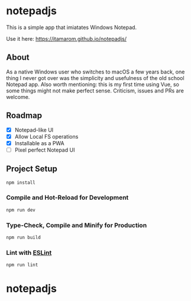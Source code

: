 # notepadjs

This is a simple app that imiatates Windows Notepad.

Use it here: https://itamarom.github.io/notepadjs/

## About

As a native Windows user who switches to macOS a few years back, one thing I never got over was the simplicity and usefulness of the old school Notepad app. Also worth mentioning: this is my first time using Vue, so some things might not make perfect sense. Criticism, issues and PRs are welcome.

## Roadmap

- [X] Notepad-like UI
- [X] Allow Local FS operations
- [X] Installable as a PWA
- [ ] Pixel perfect Notepad UI 

## Project Setup

```sh
npm install
```

### Compile and Hot-Reload for Development

```sh
npm run dev
```

### Type-Check, Compile and Minify for Production

```sh
npm run build
```

### Lint with [ESLint](https://eslint.org/)

```sh
npm run lint
```
# notepadjs
